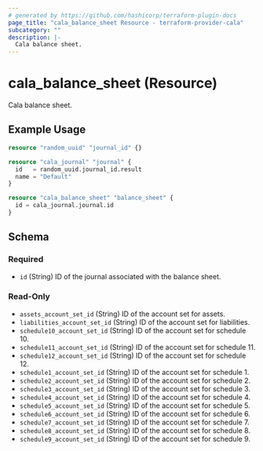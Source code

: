 ```yaml
---
# generated by https://github.com/hashicorp/terraform-plugin-docs
page_title: "cala_balance_sheet Resource - terraform-provider-cala"
subcategory: ""
description: |-
  Cala balance sheet.
---
```


# cala_balance_sheet (Resource)

Cala balance sheet.

## Example Usage

```terraform
resource "random_uuid" "journal_id" {}

resource "cala_journal" "journal" {
  id   = random_uuid.journal_id.result
  name = "Default"
}

resource "cala_balance_sheet" "balance_sheet" {
  id = cala_journal.journal.id
}
```

<!-- schema generated by tfplugindocs -->
## Schema

### Required

- `id` (String) ID of the journal associated with the balance sheet.

### Read-Only

- `assets_account_set_id` (String) ID of the account set for assets.
- `liabilities_account_set_id` (String) ID of the account set for liabilities.
- `schedule10_account_set_id` (String) ID of the account set for schedule 10.
- `schedule11_account_set_id` (String) ID of the account set for schedule 11.
- `schedule12_account_set_id` (String) ID of the account set for schedule 12.
- `schedule1_account_set_id` (String) ID of the account set for schedule 1.
- `schedule2_account_set_id` (String) ID of the account set for schedule 2.
- `schedule3_account_set_id` (String) ID of the account set for schedule 3.
- `schedule4_account_set_id` (String) ID of the account set for schedule 4.
- `schedule5_account_set_id` (String) ID of the account set for schedule 5.
- `schedule6_account_set_id` (String) ID of the account set for schedule 6.
- `schedule7_account_set_id` (String) ID of the account set for schedule 7.
- `schedule8_account_set_id` (String) ID of the account set for schedule 8.
- `schedule9_account_set_id` (String) ID of the account set for schedule 9.
